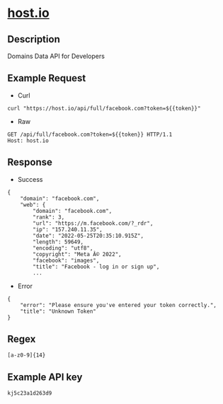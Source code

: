 # [host.io](https://host.io/docs)

## __Description__
Domains Data API for Developers

## __Example Request__
* Curl
```
curl "https://host.io/api/full/facebook.com?token=${{token}}"
```

* Raw
```
GET /api/full/facebook.com?token=${{token}} HTTP/1.1
Host: host.io
```

## __Response__
* Success
```
{
    "domain": "facebook.com",
    "web": {
        "domain": "facebook.com",
        "rank": 3,
        "url": "https://m.facebook.com/?_rdr",
        "ip": "157.240.11.35",
        "date": "2022-05-25T20:35:10.915Z",
        "length": 59649,
        "encoding": "utf8",
        "copyright": "Meta Â© 2022",
        "facebook": "images",
        "title": "Facebook - log in or sign up",
        ...
```
* Error
```
{
    "error": "Please ensure you've entered your token correctly.",
    "title": "Unknown Token"
}
```
## __Regex__
```
[a-z0-9]{14}
```

## __Example API key__
```
kj5c23a1d263d9
```
